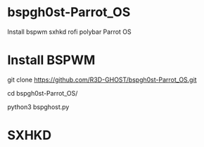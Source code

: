# bspgh0st-Parrot_OS
Install bspwm sxhkd rofi polybar Parrot OS
# Install BSPWM
git clone https://github.com/R3D-GHOST/bspgh0st-Parrot_OS.git


cd bspgh0st-Parrot_OS/


python3 bspghost.py

# SXHKD
